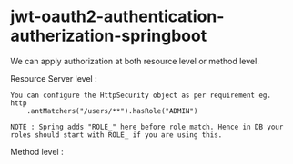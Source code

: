 # jwt-oauth2-authentication-autherization-springboot

We can apply authorization at both resource level or method level.

Resource Server level :

    You can configure the HttpSecurity object as per requirement eg.
    http
        .antMatchers("/users/**").hasRole("ADMIN")

    NOTE : Spring adds "ROLE_" here before role match. Hence in DB your roles should start with ROLE_ if you are using this.

Method level :
